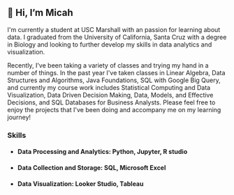 ## 👋 Hi, I’m Micah
I'm currently a student at USC Marshall with an passion for learning about data.  I graduated from the University of California, Santa Cruz with a degree in Biology and looking to further develop my skills in data analytics and visualization.  

Recently, I've been taking a variety of classes and trying my hand in a number of things.  In the past year I've taken classes in Linear Algebra, Data Structures and Algorithms, Java Foundations, SQL with Google Big Query, and currently my course work includes Statistical Computing and Data Visualization, Data Driven Decision Making, Data, Models, and Effective Decisions, and SQL Databases for Business Analysts.  Please feel free to enjoy the projects that I've been doing and accompany me on my learning journey!

### Skills
 - #### Data Processing and Analytics: Python, Jupyter, R studio
 - #### Data Collection and Storage: SQL, Microsoft Excel
 - #### Data Visualization: Looker Studio, Tableau



<!---
pimicah/pimicah is a ✨ special ✨ repository because its `README.md` (this file) appears on your GitHub profile.
You can click the Preview link to take a look at your changes.
--->
